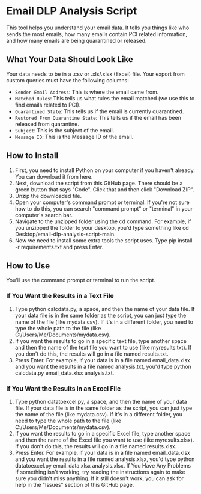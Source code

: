 # Email DLP Analysis Script
This tool helps you understand your email data. It tells you things like who sends the most emails, how many emails contain PCI related information, and how many emails are being quarantined or released.

## What Your Data Should Look Like
Your data needs to be in a .csv or .xls/.xlsx (Excel) file. Your export from custom queries must have the following columns:
- `Sender Email Address`: This is where the email came from.
- `Matched Rules`: This tells us what rules the email matched (we use this to find emails related to PCI).
- `Quarantined State`: This tells us if the email is currently quarantined.
- `Restored From Quarantine State`: This tells us if the email has been released from quarantine.
- `Subject`: This is the subject of the email.
- `Message ID`: This is the Message ID of the email.


## How to Install
1.	First, you need to install Python on your computer if you haven't already. You can download it from here.
2.	Next, download the script from this GitHub page. There should be a green button that says "Code". Click that and then click "Download ZIP".
3.	Unzip the downloaded file.
4.	Open your computer's command prompt or terminal. If you're not sure how to do this, you can search "command prompt" or "terminal" in your computer's search bar.
5.	Navigate to the unzipped folder using the cd command. For example, if you unzipped the folder to your desktop, you'd type something like cd Desktop/email-dlp-analysis-script-main.
6.	Now we need to install some extra tools the script uses. Type pip install -r requirements.txt and press Enter.

## How to Use
You'll use the command prompt or terminal to run the script.

### If You Want the Results in a Text File
1.	Type python calcdata.py, a space, and then the name of your data file. If your data file is in the same folder as the script, you can just type the name of the file (like mydata.csv). If it's in a different folder, you need to type the whole path to the file (like C:/Users/Me/Documents/mydata.csv).
2.	If you want the results to go in a specific text file, type another space and then the name of the text file you want to use (like myresults.txt). If you don't do this, the results will go in a file named results.txt.
3.	Press Enter.
For example, if your data is in a file named email_data.xlsx and you want the results in a file named analysis.txt, you'd type python calcdata.py email_data.xlsx analysis.txt.

### If You Want the Results in an Excel File
1.	Type python datatoexcel.py, a space, and then the name of your data file. If your data file is in the same folder as the script, you can just type the name of the file (like mydata.csv). If it's in a different folder, you need to type the whole path to the file (like C:/Users/Me/Documents/mydata.csv).
2.	If you want the results to go in a specific Excel file, type another space and then the name of the Excel file you want to use (like myresults.xlsx). If you don't do this, the results will go in a file named results.xlsx.
3.	Press Enter.
For example, if your data is in a file named email_data.xlsx and you want the results in a file named analysis.xlsx, you'd type python datatoexcel.py email_data.xlsx analysis.xlsx.
If You Have Any Problems
If something isn't working, try reading the instructions again to make sure you didn't miss anything. If it still doesn't work, you can ask for help in the "Issues" section of this GitHub page.


